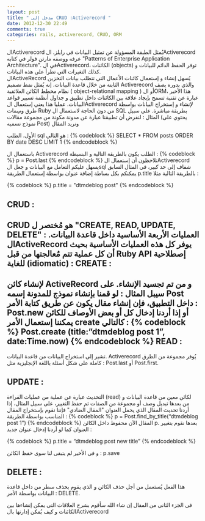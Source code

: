 ```yaml
---
layout: post
title: " مدخل إلى CRUD :Activerecord "
date: 2012-12-30 22:49
comments: true
categories: rails, activerecord, CRUD, ORM
---
```


الActiverecord يُمثل الطبقة المسؤولة عن تمثيل البيانات في رايلز. الActiverecord عرفه ووصفه  مارتن فولر في كتابه "Patterns of Enterprise Application Architecture". في الActiverecord، الكائنات (objects) توفر الحفظ الدائم للبيانات و كذلك التغيرات التي تطرأ على هذه البيانات.  
 الActiveRecord يُسهل إنشاء و إستعمال كائنات الأعمال  التي  تتطلب بيانات التخزين الثابتة من خلال قاعدة البيانات. إنه يُمثل نمط تصميم Activerecord  والذي بدوره يصف نظام مخطط الكائن العلائقية ( object-relational mapping ) أو الORM، هذا الأخير عبارة عن تقنية تسمح بإيجاد علاقة بين الكائنات   داخل تطبيق و جداول أنظمة تسيير قواعد البيانات. عمليا هذا يعني إستعمال الActiverecord لإنشاء و إستخراج البيانات بواسطة طرق وسِمات Ruby من دون الحاجة لاستعمال ال SQL بطريقة مباشرة. على سبيل المثال :
لنفرض أن تطبيقنا عبارة عن مدونة مكونة من مجموعة مقالات (يحتوي على نموذج نسميه Post) ونريد المقال 

الأول، الطلب sql هو التالي :
{% codeblock %}
SELECT *  FROM posts ORDER BY date DESC LIMIT 1
{% endcodeblock %} 

 باستعمال ال Activerecord الطلب يكون بالطريقة التالية و البسيطة :
{% codeblock %}
p = Post.last
{% endcodeblock %} 
تلاحظون أن إستعمال الActiverecord يسهل عليكم التعامل مع البيانات و جعل الsql شفاف إلى حد كبير، في المثال السابق يمكنكم بكل بساطة إضافة عنوان بواسطة إستعمال الطريقة p.title بالطريقة التالية مثلا :

{% codeblock %}
 p.title = "dtmdeblog post"
{% endcodeblock %}

CRUD :
-------------

CRUD هو مُختصر ل "CREATE, READ, UPDATE, DELETE" : العمليات الأربعة الأساسية داخل قاعدة البيانات. الActiveRecord يوفر كل هذه العمليات الأساسية بحيث أن كل عملية تتم مُعالجتها من قبل Ruby API  إصطلاحية للغاية  (idiomatic) :
CREATE : 
-----------
لإنشاء كائن ActiveRecord و من تم تجسيد الإنشاء. على سيبل المثال : لو قمنا بإنشاء نموذج للمدونة إسمه  Post داخل التطبيق، فإن إنشاء مقال يكون عن طريق كتابة الأمر : Post.new أو إذا أردنا إدخال كل 
أو بعض الأوصاف للكائن يمكننا إستعمال الأمر create كالتالي :
{% codeblock %}
Post.create \(title:”dtmdeblog post 1”, date:Time.now\)
{% endcodeblock %}
READ :
-----------
تشير إلى استخراج البيانات من قاعدة البيانات. Activerecord يُوفر مجموعة من الطرق كاملة على شكل أسئلة باللغة الإنجليزية مثل : Post.last أو Post.first.

UPDATE :
---------
التحديث عبارة عن عملية من عمليات القراءة (read) لكائن معين من قاعدة البيانات و من بعدها تبديل وصف أو مجموعة من الصفات ثم حفظ التغيير، على سبيل المثال، إذا أردنا تحديث المقال الذي يحمل العنوان "المقال الضادي" فإننا نقوم بإستخراج المقال المناسب بواسطة الطريقة : 
{% codeblock %}
p = Post.find_by_title(“dtmdeblog post 1”) 
{% endcodeblock %}
المقال الآن محفوظ داخل الكائن p. بعدها نقوم بتغيير العنوان كما لو أردنا إدخال عنوان جديد : 

{% codeblock  %}
p.title = “dtmdeblog post new title”
{% endcodeblock %}

و في الأخير لم يتبقى لنا سوى حفظ الكائن :  p.save



DELETE :
-------------
هذا الفعل يُستعمل من أجل حذف الكائن و الذي يقوم بحذف سطر من داخل قاعدة البيانات بواسطة الأمر : DELETE.

في الجزء الثاني من المقال  إن شاء الله سأقوم بشرح العلاقات التي يمكن إنشاءها بين الكائنات و كيف يُمكن  إدارتها بالActiverecord

